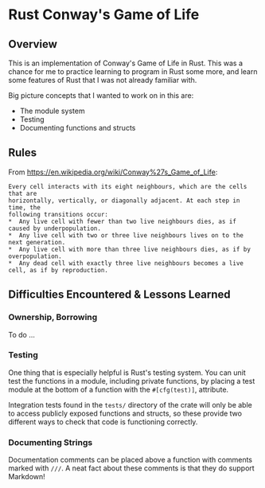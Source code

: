 # Rust Conway's Game of Life

## Overview

This is an implementation of Conway's Game of Life in Rust. This was a chance
for me to practice learning to program in Rust some more, and learn some
features of Rust that I was not already familiar with.

Big picture concepts that I wanted to work on in this are:
*  The module system
*  Testing
*  Documenting functions and structs

## Rules

From https://en.wikipedia.org/wiki/Conway%27s_Game_of_Life:

```
Every cell interacts with its eight neighbours, which are the cells that are
horizontally, vertically, or diagonally adjacent. At each step in time, the
following transitions occur:
*  Any live cell with fewer than two live neighbours dies, as if caused by underpopulation.
*  Any live cell with two or three live neighbours lives on to the next generation.
*  Any live cell with more than three live neighbours dies, as if by overpopulation.
*  Any dead cell with exactly three live neighbours becomes a live cell, as if by reproduction.
```

## Difficulties Encountered & Lessons Learned

### Ownership, Borrowing

To do ...

### Testing

One thing that is especially helpful is Rust's testing system. You can unit
test the functions in a module, including private functions, by placing a
test module at the bottom of a function with the `#[cfg(test)]`, attribute.

Integration tests found in the `tests/` directory of the crate will only be
able to access publicly exposed functions and structs, so these provide two
different ways to check that code is functioning correctly.

### Documenting Strings

Documentation comments can be placed above a function with comments marked
with `///`. A neat fact about these comments is that they do support Markdown!
